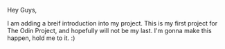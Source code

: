 Hey Guys,

I am adding a breif introduction into my project. This is my first project for The Odin Project, and hopefully will not be my last. I'm gonna make this happen, hold me to it. :)